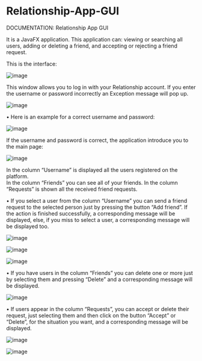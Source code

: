 # Relationship-App-GUI

DOCUMENTATION: Relationship App GUI

It is a JavaFX application. This application can: viewing or searching all users, adding or deleting a friend, and accepting or rejecting a friend request.

This is the interface:

![image](https://user-images.githubusercontent.com/91502151/228674753-f28948d1-99e5-42ed-8aa0-ce74360d1f1a.png)

This window allows you to log in with your Relationship account. If you enter the username or password incorrectly an Exception message will pop up.

![image](https://user-images.githubusercontent.com/91502151/228674798-d9e35636-89a8-4e21-bfb2-566ef164e228.png)

•	Here is an example for a correct username and password:

![image](https://user-images.githubusercontent.com/91502151/228674893-4d40ce69-89e6-4241-a93a-3aabb1965c37.png)

If the username and password is correct, the application introduce you to the main page:

![image](https://user-images.githubusercontent.com/91502151/228674951-737baadb-4f31-4ae4-998f-c21783b66f90.png)

In the column “Username” is displayed all the users registered on the platform.  
In the column “Friends” you can see all of your friends.
In the column “Requests” is shown all the received friend requests.

•	If you select a user from the column “Username” you can send a friend request to the selected person just by pressing the button “Add friend”. If the action is finished successfully, a corresponding message will be displayed, else, if you miss to select a user, a corresponding message will be displayed too.

![image](https://user-images.githubusercontent.com/91502151/228675018-18b20ce2-5266-4a38-bc0b-9564e11b6060.png)

![image](https://user-images.githubusercontent.com/91502151/228675028-c231e1c6-73fc-4032-85e4-a4450baf3b5d.png)

![image](https://user-images.githubusercontent.com/91502151/228675056-7eba8e1e-0047-4405-949e-0643d1ff60af.png)

•	If you have users in the column “Friends” you can delete one or more just by selecting them and pressing “Delete” and a corresponding message will be displayed.

![image](https://user-images.githubusercontent.com/91502151/228675097-65f9097d-6c4a-44d6-b6d8-2751d67b8e66.png)

•	If users appear in the column “Requests”, you can accept or delete their request, just selecting them and then click on the button “Accept” or “Delete”, for the situation you want, and a corresponding message will be displayed.

![image](https://user-images.githubusercontent.com/91502151/228675131-6d1e5108-61bb-409c-9205-b1ba5785feec.png)

![image](https://user-images.githubusercontent.com/91502151/228675150-f072a916-3e55-4ac3-9b93-a579a18d2ff3.png)


